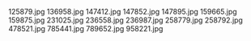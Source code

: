 125879.jpg
136958.jpg
147412.jpg
147852.jpg
147895.jpg
159665.jpg
159875.jpg
231025.jpg
236558.jpg
236987.jpg
258779.jpg
258792.jpg
478521.jpg
785441.jpg
789652.jpg
958221.jpg